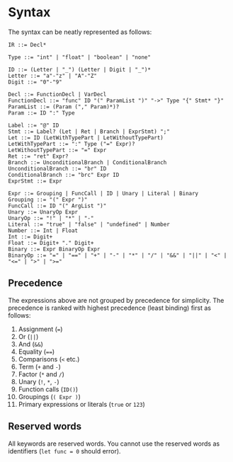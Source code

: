 # Syntax

The syntax can be neatly represented as follows:

```
IR ::= Decl*

Type ::= "int" | "float" | "boolean" | "none"

ID ::= (Letter | "_") (Letter | Digit | "_")*
Letter ::= "a"-"z" | "A"-"Z"
Digit ::= "0"-"9"

Decl ::= FunctionDecl | VarDecl
FunctionDecl ::= "func" ID "(" ParamList ")" "->" Type "{" Stmt* "}"
ParamList ::= (Param ("," Param)*)?
Param ::= ID ":" Type

Label ::= "@" ID
Stmt ::= Label? (Let | Ret | Branch | ExprStmt) ";"
Let ::= ID (LetWithTypePart | LetWithoutTypePart)
LetWithTypePart ::= ":" Type ("=" Expr)?
LetWithoutTypePart ::= "=" Expr
Ret ::= "ret" Expr?
Branch ::= UnconditionalBranch | ConditionalBranch
UnconditionalBranch ::= "br" ID
ConditionalBranch ::= "brc" Expr ID
ExprStmt ::= Expr

Expr ::= Grouping | FuncCall | ID | Unary | Literal | Binary
Grouping ::= "(" Expr ")"
FuncCall ::= ID "(" ArgList ")"
Unary ::= UnaryOp Expr
UnaryOp ::= "!" | "*" | "-"
Literal ::= "true" | "false" | "undefined" | Number
Number ::= Int | Float
Int ::= Digit+
Float ::= Digit+ "." Digit+
Binary ::= Expr BinaryOp Expr
BinaryOp ::= "=" | "==" | "+" | "-" | "*" | "/" | "&&" | "||" | "<" | "<=" | ">" | ">="
```

## Precedence

The expressions above are not grouped by precedence for simplicity. The precedence is ranked with highest precedence (least binding) first as follows:

1) Assignment (`=`)
2) Or (`||`)
3) And (`&&`)
4) Equality (`==`)
5) Comparisons (`<` etc.)
6) Term (`+` and `-`)
7) Factor (`*` and `/`)
8) Unary (`!`, `*`, `-`)
9) Function calls (`ID()`)
10) Groupings (`( Expr )`)
11) Primary expressions or literals (`true` or `123`)

## Reserved words

All keywords are reserved words. You cannot use the reserved words as identifiers (`let func = 0` should error).
